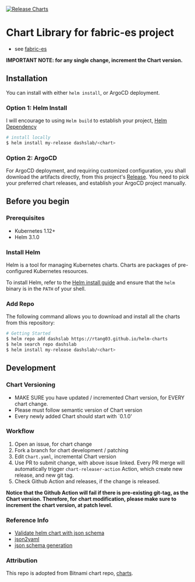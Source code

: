 [![Release Charts](https://github.com/rtang03/helm-charts/actions/workflows/release.yml/badge.svg)](https://github.com/rtang03/helm-charts/actions/workflows/release.yml)

# Chart Library for fabric-es project

- see [fabric-es](https://rtang03.github.com/fabric-es)

**IMPORTANT NOTE: for any single change, increment the Chart version.**

## Installation

You can install with either `helm install`, or ArgoCD deployment.

### Option 1: Helm Install

I will encourage to using `Helm build` to establish your project, [Helm Dependency](https://helm.sh/docs/helm/helm_dependency/)

```bash
# install locally
$ helm install my-release dashslab/<chart>
```

### Option 2: ArgoCD
For ArgoCD deployment, and requiring customized configuration, you shall download the artifacts directly, from this project's
[Release](https://github.com/rtang03/helm-charts/releases). You need to pick your preferred chart releases, and establish
your ArgoCD project manually.


## Before you begin

### Prerequisites
- Kubernetes 1.12+
- Helm 3.1.0

### Install Helm

Helm is a tool for managing Kubernetes charts. Charts are packages of pre-configured Kubernetes resources.

To install Helm, refer to the [Helm install guide](https://github.com/helm/helm#install) and ensure that the `helm` binary is in the `PATH` of your shell.

### Add Repo

The following command allows you to download and install all the charts from this repository:

```bash
# Getting Started
$ helm repo add dashslab https://rtang03.github.io/helm-charts
$ helm search repo dashslab
$ helm install my-release dashslab/<chart>
```

## Development

### Chart Versioning

- MAKE SURE you have updated / incremented Chart version, for EVERY chart change.
- Please must follow semantic version of Chart version
- Every newly added Chart should start with `0.1.0'

### Workflow

1. Open an issue, for chart change
2. Fork a branch for chart development / patching
3. Edit `Chart.yaml`, incremental Chart version
4. Use PR to submit change, with above issue linked. Every PR merge will automatically trigger `chart-releaser-action` Action, which create new release, and new git tag.
5. Check Github Action and releases, if the change is released.


**Notice that the Github Action will fail if there is pre-existing git-tag, as the Chart version. Therefore, for chart modification,
please make sure to increment the chart version, at patch level.**

### Reference Info
- [Validate helm chart with json schema](https://www.arthurkoziel.com/validate-helm-chart-values-with-json-schemas/)
- [json2yaml](https://www.json2yaml.com)
- [json schema generation](https://www.jsonschema.net/home)


### Attribution

This repo is adopted from Bitnami chart repo, [charts](https://github.com/bitnami/charts).
